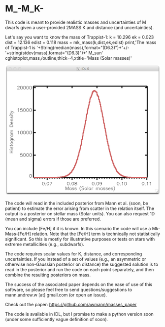 # M_-M_K-

This code is meant to provide realistic masses and uncertainties of M dwarfs given a user-provided 2MASS K and distance (and uncertainties). 

Let's say you want to know the mass of Trappist-1:
  k = 10.296
  ek = 0.023
  dist = 12.136
  edist = 0.118
  mass = mk_mass(k,dist,ek,edist)
  print,'The mass of Trappist-1 is '+String(median(mass),format="(D6.3)")+'+/-'+string(stdev(mass),format="(D6.3)")+' M_sun'
  cghistoplot,mass,/outline,thick=4,xtitle='Mass (Solar masses)'
  
  ![Histogram of the posterior](img/trappist_mass.png)

The code will read in the included posterior from Mann et al. (soon, be patient) to estimate the error arising from scatter in the relation itself. The output is a posterior on stellar mass (Solar units). You can also request 1D (mean and sigma) errors if those are preferred.

You can include [Fe/H] if it is known. In this scenario the code will use a Mk-Mass-[Fe/H] relation. Note that the [Fe/H] term is technically not statistically significant. So this is mostly for illustrative purposes or tests on stars with extreme metallicities (e.g., subdwarfs). 

The code requires scalar values for K, distance, and corresponding uncertainties. If you instead of a set of values (e.g., an asymmetric or otherwise non-Gaussian posterior on distance) the suggested solution is to read in the posterior and run the code on each point separately, and then combine the resulting posteriors on mass.

The success of the associated paper depends on the ease of use of this software, so please feel free to send questions/suggestions to mann.andrew.w [at] gmail.com (or open an issue). 

Check out the paper:
https://github.com/awmann/masses_paper

The code is available in IDL, but I promise to make a python version soon (under some sufficiently vague definition of soon). 
 
